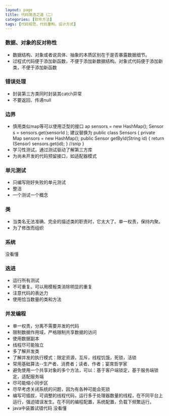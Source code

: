 ```yaml
---
layout: page
title: 代码简洁之道（二）
categories: [软件方法]
tags: [代码规范，代码重构，设计方式]
---
```


### 数据、对象的反对称性

*   数据结构、对象或者说具体、抽象的本质区别在于是否暴露数据细节。
*   过程式代码便于添加新函数，不便于添加新数据结构。对象式代码便于添加新类，不便于添加新函数

### 错误处理

*   封装第三方类同时封装其catch异常
*   不要返回、传递null

### 边界

*   慎用类似map等可以使用泛型的接口
ap<Sensor> sensors = new HashMap<Sensor>();
Sensor s = sensors.get(sensorId );
建议替换为
public class Sensors {
	private Map sensors = new HashMap();
	public Sensor getById(String id) { 
		return (Sensor) sensors.get(id);
	}
//snip 
}
*   学习性测试，通过测试驱动了解第三方库
*   为尚未开发的代码预留接口，如适配器模式

### 单元测试

*   只编写刚好失败的单元测试
*   整洁
*   一个测试一个概念

### 类

*   当类名无法准确、完全的描述类的职责时，它太大了。单一权责，保持内聚。
*   为了修改而组织

### 系统

没看懂

### 迭进

*   运行所有测试
*   不可重复。可以用模板类消除明显的重复
*   注意代码的表达力
*   使用恰当数量的类和方法

### 并发编程

*   单一权责，分离不需要并发的代码
*   限制数据作用域，严格限制共享数据的访问
*   使用数据副本
*   线程尽可能独立
*   多了解并发类
*   了解并发的执行模式：限定资源，互斥，线程饥饿，死锁，活锁
*   常用基础算法--生产者、消费者；读者、作者；宴席哲学家
*   避免使用一个共享对象的多个方法，可以：基于客户端锁定，基于服务端锁定，适配服务端
*   尽可能缩小同步区
*   尽早考虑关闭系统的问题，因为有各种可能会死锁
*   编写可插拔，可调整的线程代码，运行多于处理器数量的线程，在不同平台上运行，强迫错误发生。在不同的编程配置，系统配置，负载下频繁运行。
*   java中装置试错代码  没看懂


